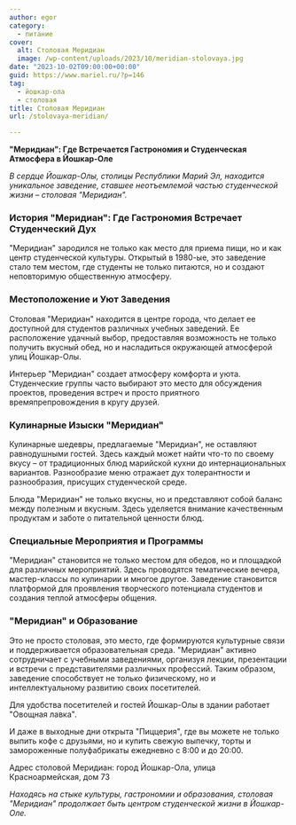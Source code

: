 ```yaml
---
author: egor
category:
  - питание
cover:
  alt: Столовая Меридиан
  image: /wp-content/uploads/2023/10/meridian-stolovaya.jpg
date: "2023-10-02T09:00:00+00:00"
guid: https://www.mariel.ru/?p=146
tag:
  - йошкар-ола
  - столовая
title: Столовая Меридиан
url: /stolovaya-meridian/

---
```

**"Меридиан": Где Встречается Гастрономия и Студенческая Атмосфера в Йошкар-Оле**

_В сердце Йошкар-Олы, столицы Республики Марий Эл, находится уникальное заведение, ставшее неотъемлемой частью студенческой жизни – столовая "Меридиан"._

### **История "Меридиан": Где Гастрономия Встречает Студенческий Дух**

"Меридиан" зародился не только как место для приема пищи, но и как центр студенческой культуры. Открытый в 1980-ые, это заведение стало тем местом, где студенты не только питаются, но и создают неповторимую общественную атмосферу.

### **Местоположение и Уют Заведения**

Столовая "Меридиан" находится в центре города, что делает ее доступной для студентов различных учебных заведений. Ее расположение удачный выбор, предоставляя возможность не только получить вкусный обед, но и насладиться окружающей атмосферой улиц Йошкар-Олы.

Интерьер "Меридиан" создает атмосферу комфорта и уюта. Студенческие группы часто выбирают это место для обсуждения проектов, проведения встреч и просто приятного времяпрепровождения в кругу друзей.

### **Кулинарные Изыски "Меридиан"**

Кулинарные шедевры, предлагаемые "Меридиан", не оставляют равнодушными гостей. Здесь каждый может найти что-то по своему вкусу – от традиционных блюд марийской кухни до интернациональных вариантов. Разнообразие меню отражает дух толерантности и разнообразия, присущих студенческой среде.

Блюда "Меридиан" не только вкусны, но и представляют собой баланс между полезным и вкусным. Здесь уделяется внимание качественным продуктам и заботе о питательной ценности блюд.

### **Специальные Мероприятия и Программы**

"Меридиан" становится не только местом для обедов, но и площадкой для различных мероприятий. Здесь проводятся тематические вечера, мастер-классы по кулинарии и многое другое. Заведение становится платформой для проявления творческого потенциала студентов и создания теплой атмосферы общения.

### **"Меридиан" и Образование**

Это не просто столовая, это место, где формируются культурные связи и поддерживается образовательная среда. "Меридиан" активно сотрудничает с учебными заведениями, организуя лекции, презентации и встречи с представителями различных профессий. Таким образом, заведение способствует не только физическому, но и интеллектуальному развитию своих посетителей.

Для удобства посетителей и гостей Йошкар-Олы в здании работает "Овощная лавка".

И даже в выходные дни открыта "Пиццерия", где вы можете не только выпить кофе с друзьями, но и купить свежую выпечку, торты и замороженные полуфабрикаты ежедневно с 8:00 и до 20:00.

Адрес столовой Меридиан: город Йошкар-Ола, улица Красноармейская, дом 73

_Находясь на стыке культуры, гастрономии и образования, столовая "Меридиан" продолжает быть центром студенческой жизни в Йошкар-Оле._
